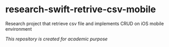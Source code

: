 # research-swift-retrive-csv-mobile
Research project that retrieve csv file and implements CRUD on iOS mobile environment

*This repository is created for academic purpose*

